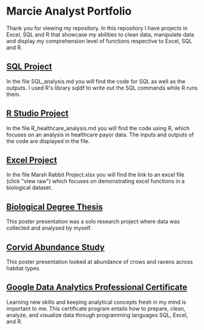 # Marcie Analyst Portfolio
Thank you for viewing my repository. In this repository I have projects in Excel, SQL and R that showcase my abilities to clean data, manipulate data and display my comprehension level of functions respective to Excel, SQL and R.  

## [SQL Project](https://github.com/marcie-analyst/analyst_projects/blob/main/SQL_analysis.md)
In the file SQL_analysis.md you will find the code for SQL as well as the outputs. I used R's library sqldf to write out the SQL commands while R runs them.

## [R Studio Project](https://github.com/marcie-analyst/analyst_projects/blob/main/R_healthcare_analysis.md)
In the file R_healthcare_analysis.md you will find the code using R, which focuses on an analysis in healthcare payor data. The inputs and outputs of the code are displayed in the file.

## [Excel Project](https://github.com/marcie-analyst/analyst_projects/blob/main/Marsh%20Rabbit%20Project.xlsx)
In the file Marsh Rabbit Project.xlsx you will find the link to an excel file (click "view raw") which focuses on demonstrating excel functions in a biological dataset.

## [Biological Degree Thesis](https://github.com/marcie-analyst/analyst_projects/blob/main/American%20Robin%20Thesis%20Project.pdf)
This poster presentation was a solo research project where data was collected and analysed by myself. 

## [Corvid Abundance Study](https://github.com/marcie-analyst/analyst_projects/blob/main/Corvid%20Abundance%20Study.pdf)
This poster presentation looked at abundance of crows and ravens across habitat types.

## [Google Data Analytics Professional Certificate](https://github.com/marcie-analyst/analyst_projects/blob/main/Coursera%20Certificate.pdf)
Learning new skills and keeping analytical concepts fresh in my mind is important to me. This certificate program entails how to prepare, clean, analyze, and visualize data through programming languages SQL, Excel, and R. 
